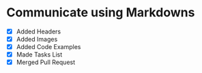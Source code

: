 # Communicate using Markdowns

- [x] Added Headers
- [x] Added Images
- [x] Added Code Examples
- [x] Made Tasks List
- [x] Merged Pull Request
